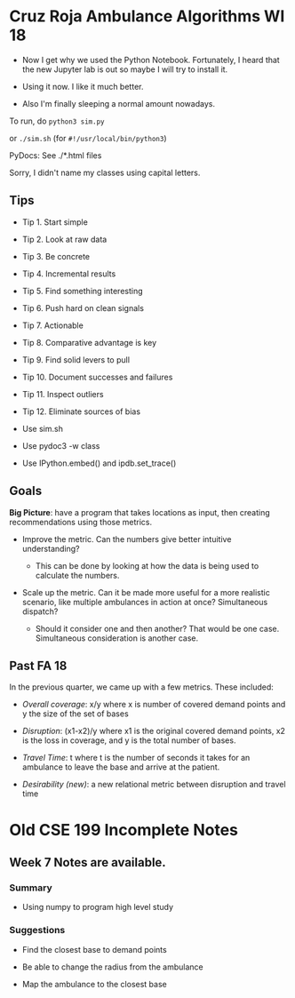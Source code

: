 # Cruz Roja Ambulance Algorithms WI 18

- Now I get why we used the Python Notebook. Fortunately, I heard that the 
new Jupyter lab is out so maybe I will try to install it. 

- Using it now. I like it much better. 

- Also I'm finally sleeping a normal amount nowadays.

To run, do `python3 sim.py` 

or `./sim.sh` (for `#!/usr/local/bin/python3`)

PyDocs: See ./\*.html files

Sorry, I didn't name my classes using capital letters. 

## Tips

- Tip 1.  Start simple
- Tip 2.  Look at raw data
- Tip 3.  Be concrete
- Tip 4.  Incremental results
- Tip 5.  Find something interesting
- Tip 6.  Push hard on clean signals
- Tip 7.  Actionable
- Tip 8.  Comparative advantage is key
- Tip 9.  Find solid levers to pull
- Tip 10. Document successes and failures
- Tip 11. Inspect outliers
- Tip 12. Eliminate sources of bias

- Use sim.sh

- Use pydoc3 -w class

- Use IPython.embed() and ipdb.set\_trace()


## Goals

**Big Picture**: have a program that takes locations as input, then creating
recommendations using those metrics.

- Improve the metric. Can the numbers give better intuitive understanding?

	- This can be done by looking at how the data is being used to calculate the 
	numbers. 

- Scale up the metric. Can it be made more useful for a more realistic scenario,
like multiple ambulances in action at once? Simultaneous dispatch?

	- Should it consider one and then another? That would be one case. Simultaneous 
	consideration is another case. 

## Past FA 18

In the previous quarter, we came up with a few metrics. These included:

- _Overall coverage_: x/y where x is number of covered demand points 
and y the size of the set of bases

- _Disruption_: (x1-x2)/y where x1 is the original covered demand
points, x2 is the loss in coverage, and y is the total number of bases. 

- _Travel Time_: t where t is the number of seconds it takes for 
an ambulance to leave the base and arrive at the patient.

- _Desirability (new)_: a new relational metric between disruption and 
travel time





# Old CSE 199 Incomplete Notes
## Week 7 Notes are available.
### Summary 
- Using numpy to program high level study 

### Suggestions
- Find the closest base to demand points

- Be able to change the radius from the ambulance

- Map the ambulance to the closest base
